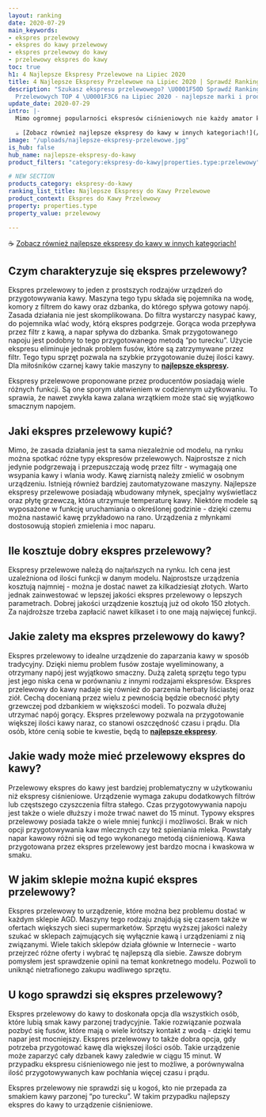 ```yaml
---
layout: ranking
date: 2020-07-29
main_keywords:
- ekspres przelewowy
- ekspres do kawy przelewowy
- ekspres przelewowy do kawy
- przelewowy ekspres do kawy
toc: true
h1: 4 Najlepsze Ekspresy Przelewowe na Lipiec 2020
title: 4 Najlepsze Ekspresy Przelewowe na Lipiec 2020 | Sprawdź Ranking
description: "Szukasz ekspresu przelewowego? \U0001F50D Sprawdź Ranking Ekspresów
  Przelewowych TOP 4 \U0001F3C6 na Lipiec 2020 - najlepsze marki i produkty. Sprawdź!"
update_date: 2020-07-29
intro: |-
  Mimo ogromnej popularności ekspresów ciśnieniowych nie każdy amator kawy jest wielbicielem napojów z takiego urządzenia. Wiele osób woli smak kawy parzonej tradycyjnie. W takiej sytuacji ciekawym rozwiązaniem jest ekspres przelewowy, który znacznie ułatwia przygotowanie aromatycznej kawy. Są one wyposażone w wiele przydatnych funkcji, dzięki którym cały proces jest zautomatyzowany. Ekspres przelewowy to idealny sprzęt dla każdego miłośnika kawy parzonej.

  ☕ [Zobacz również najlepsze ekspresy do kawy w innych kategoriach!](/pl/recenzje/najlepsze-ekspresy-do-kawy.html "Najlepsze ekspresy do kawy")
image: "/uploads/najlepsze-ekspresy-przelewowe.jpg"
is_hub: false
hub_name: najlepsze-ekspresy-do-kawy
product_filters: "category:ekspresy-do-kawy|properties.type:przelewowy"

# NEW SECTION
products_category: ekspresy-do-kawy
ranking_list_title: Najlepsze Ekspresy do Kawy Przelewowe
product_context: Ekspres do Kawy Przelewowy
property: properties.type
property_value: przelewowy

---
```

☕ [Zobacz również najlepsze ekspresy do kawy w innych kategoriach!](/pl/recenzje/najlepsze-ekspresy-do-kawy.html "Najlepsze ekspresy do kawy")

## Czym charakteryzuje się ekspres przelewowy?

Ekspres przelewowy to jeden z prostszych rodzajów urządzeń do przygotowywania kawy. Maszyna tego typu składa się pojemnika na wodę, komory z filtrem do kawy oraz dzbanka, do którego spływa gotowy napój. Zasada działania nie jest skomplikowana. Do filtra wystarczy nasypać kawy, do pojemnika wlać wody, którą ekspres podgrzeje. Gorąca woda przepływa przez filtr z kawą, a napar spływa do dzbanka. Smak przygotowanego napoju jest podobny to tego przygotowanego metodą “po turecku”. Użycie ekspresu eliminuje jednak problem fusów, które są zatrzymywane przez filtr. Tego typu sprzęt pozwala na szybkie przygotowanie dużej ilości kawy. Dla miłośników czarnej kawy takie maszyny to [**najlepsze ekspresy**](/pl/recenzje/najlepsze-ekspresy-do-kawy.html "Najlepsze ekspresy do kawy")**.**

Ekspresy przelewowe proponowane przez producentów posiadają wiele różnych funkcji. Są one sporym ułatwieniem w codziennym użytkowaniu. To sprawia, że nawet zwykła kawa zalana wrzątkiem może stać się wyjątkowo smacznym napojem.

## Jaki ekspres przelewowy kupić?

Mimo, że zasada działania jest ta sama niezależnie od modelu, na rynku można spotkać różne typy ekspresów przelewowych. Najprostsze z nich jedynie podgrzewają i przepuszczają wodę przez filtr - wymagają one wsypania kawy i wlania wody. Kawę ziarnistą należy zmielić w osobnym urządzeniu. Istnieją również bardziej zautomatyzowane maszyny. Najlepsze ekspresy przelewowe posiadają wbudowany młynek, specjalny wyświetlacz oraz płytę grzewczą, która utrzymuje temperaturę kawy. Niektóre modele są wyposażone w funkcję uruchamiania o określonej godzinie - dzięki czemu można nastawić kawę przykładowo na rano. Urządzenia z młynkami dostosowują stopień zmielenia i moc naparu.

## Ile kosztuje dobry ekspres przelewowy?

Ekspresy przelewowe należą do najtańszych na rynku. Ich cena jest uzależniona od ilości funkcji w danym modelu. Najprostsze urządzenia kosztują najmniej - można je dostać nawet za kilkadziesiąt złotych. Warto jednak zainwestować w lepszej jakości ekspres przelewowy o lepszych parametrach. Dobrej jakości urządzenie kosztują już od około 150 złotych. Za najdroższe trzeba zapłacić nawet kilkaset i to one mają najwięcej funkcji.

## Jakie zalety ma ekspres przelewowy do kawy?

Ekspres przelewowy to idealne urządzenie do zaparzania kawy w sposób tradycyjny. Dzięki niemu problem fusów zostaje wyeliminowany, a otrzymany napój jest wyjątkowo smaczny. Dużą zaletą sprzętu tego typu jest jego niska cena w porównaniu z innymi rodzajami ekspresów. Ekspres przelewowy do kawy nadaje się również do parzenia herbaty liściastej oraz ziół. Cechą docenianą przez wielu z pewnością będzie obecność płyty grzewczej pod dzbankiem w większości modeli. To pozwala dłużej utrzymać napój gorący. Ekspres przelewowy pozwala na przygotowanie większej ilości kawy naraz, co stanowi oszczędność czasu i prądu. Dla osób, które cenią sobie te kwestie, będą to [**najlepsze ekspresy**](/pl/recenzje/najlepsze-ekspresy-do-kawy.html "Najlepsze ekspresy do kawy").

## Jakie wady może mieć przelewowy ekspres do kawy?

Przelewowy ekspres do kawy jest bardziej problematyczny w użytkowaniu niż ekspresy ciśnieniowe. Urządzenie wymaga zakupu dodatkowych filtrów lub częstszego czyszczenia filtra stałego. Czas przygotowywania napoju jest także o wiele dłuższy i może trwać nawet do 15 minut. Typowy ekspres przelewowy posiada także o wiele mniej funkcji i możliwości. Brak w nich opcji przygotowywania kaw mlecznych czy też spieniania mleka. Powstały napar kawowy różni się od tego wykonanego metodą ciśnieniową. Kawa przygotowana przez ekspres przelewowy jest bardzo mocna i kwaskowa w smaku.

## W jakim sklepie można kupić ekspres przelewowy?

Ekspres przelewowy to urządzenie, które można bez problemu dostać w każdym sklepie AGD. Maszyny tego rodzaju znajdują się czasem także w ofertach większych sieci supermarketów. Sprzętu wyższej jakości należy szukać w sklepach zajmujących się wyłącznie kawą i urządzeniami z nią związanymi. Wiele takich sklepów działa głównie w Internecie - warto przejrzeć różne oferty i wybrać tę najlepszą dla siebie. Zawsze dobrym pomysłem jest sprawdzenie opinii na temat konkretnego modelu. Pozwoli to uniknąć nietrafionego zakupu wadliwego sprzętu.

## U kogo sprawdzi się ekspres przelewowy?

Ekspres przelewowy do kawy to doskonała opcja dla wszystkich osób, które lubią smak kawy parzonej tradycyjnie. Takie rozwiązanie pozwala pozbyć się fusów, które mają o wiele krótszy kontakt z wodą - dzięki temu napar jest mocniejszy. Ekspres przelewowy to także dobra opcja, gdy potrzeba przygotować kawę dla większej ilości osób. Takie urządzenie może zaparzyć cały dzbanek kawy zaledwie w ciągu 15 minut. W przypadku ekspresu ciśnieniowego nie jest to możliwe, a porównywalna ilość przygotowywanych kaw pochłania więcej czasu i prądu.

Ekspres przelewowy nie sprawdzi się u kogoś, kto nie przepada za smakiem kawy parzonej “po turecku”. W takim przypadku najlepszy ekspres do kawy to urządzenie ciśnieniowe.